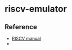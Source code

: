 # riscv-emulator

## Reference
- [RISCV manual](https://riscv.org/wp-content/uploads/2019/12/riscv-spec-20191213.pdf)
- 
